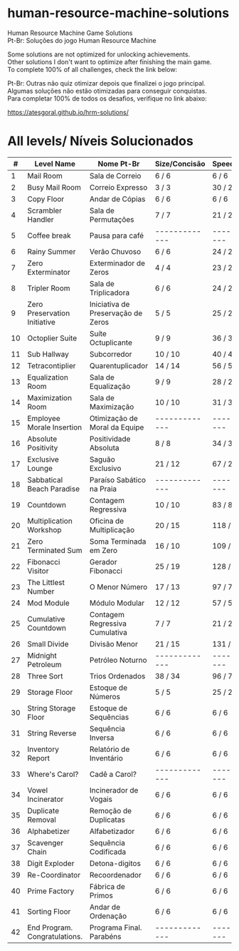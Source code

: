 # human-resource-machine-solutions

Human Resource Machine Game Solutions
<br />
Pt-Br: Soluções do jogo Human Resource Machine

Some solutions are not optimized for unlocking achievements.
<br />
Other solutions I don't want to optimize after finishing the main game.
<br />
To complete 100% of all challenges, check the link below:
<br />

Pt-Br: Outras não quiz otimizar depois que finalizei o jogo principal.
<br />
Algumas soluções não estão otimizadas para conseguir conquistas.
<br />
Para completar 100% de todos os desafios, verifique no link abaixo:

https://atesgoral.github.io/hrm-solutions/

# All levels/ Níveis Solucionados
| #   | Level Name                       |  Nome Pt-Br                           | Size/Concisão | Speed/Velocidade |
| --- | -------------------------------- | ------------------------------------- | ------------- | ---------------- |
| 1   | Mail Room                        |  Sala de Correio                      | 6 / 6         | 6 / 6 |
| 2   | Busy Mail Room                   |  Correio Expresso                     | 3 / 3         | 30 / 25 |
| 3   | Copy Floor                       |  Andar de Cópias                      | 6 / 6         | 6 / 6 |
| 4   | Scrambler Handler                |  Sala de Permutações                  | 7 / 7         | 21 / 21 |
| 5   | Coffee break                     |  Pausa para café                      | ------------- | ---------------- |
| 6   | Rainy Summer                     |  Verão Chuvoso                        | 6 / 6         | 24 / 24 |
| 7   | Zero Exterminator                |  Exterminador de Zeros                | 4 / 4         | 23 / 23 |
| 8   | Tripler Room                     |  Sala de Triplicadora                 | 6 / 6         | 24 / 24 |
| 9   | Zero Preservation Initiative     |  Iniciativa de Preservação de Zeros   | 5 / 5         | 25 / 25 |
| 10  | Octoplier Suite                  |  Suíte Octuplicante                   | 9 / 9         | 36 / 36 |
| 11  | Sub Hallway                      |  Subcorredor                          | 10 / 10       | 40 / 40 |
| 12  | Tetracontiplier                  |  Quarentuplicador                     | 14 / 14       | 56 / 56 |
| 13  | Equalization Room                |  Sala de Equalização                  | 9 / 9         | 28 / 27 |
| 14  | Maximization Room                |  Sala de Maximização                  | 10 / 10       | 31 / 31 |
| 15  | Employee Morale Insertion        |  Otimização de Moral da Equipe        | ------------- | ---------------- |
| 16  | Absolute Positivity              |  Positividade Absoluta                | 8 / 8         | 34 / 36 |
| 17  | Exclusive Lounge                 |  Saguão Exclusivo                     | 21 / 12       | 67 / 28 |
| 18  | Sabbatical Beach Paradise        |  Paraíso Sabático na Praia            | ------------- | ---------------- |
| 19  | Countdown                        |  Contagem Regressiva                  | 10 / 10       | 83 / 82 |
| 20  | Multiplication Workshop          |  Oficina de Multiplicação             | 20 / 15       | 118 / 109 |
| 21  | Zero Terminated Sum              |  Soma Terminada em Zero               | 16 / 10       | 109 / 72 |
| 22  | Fibonacci Visitor                |  Gerador Fibonacci                    | 25 / 19       | 128 / 156 |
| 23  | The Littlest Number              |  O Menor Número                       | 17 / 13       | 97 / 75 |
| 24  | Mod Module                       |  Módulo Modular                       | 12 / 12       | 57 / 57 |
| 25  | Cumulative Countdown             |  Contagem Regressiva Cumulativa       | 7 / 7         | 21 / 21 |
| 26  | Small Divide                     |  Divisão Menor                        | 21 / 15       | 131 / 76 |
| 27  | Midnight Petroleum               |  Petróleo Noturno                     | ------------- | ---------------- |
| 28  | Three Sort                       |  Trios Ordenados                      | 38 / 34       | 96 / 78 |
| 29  | Storage Floor                    |  Estoque de Números                   | 5 / 5         | 25 / 25 |
| 30  | String Storage Floor             |  Estoque de Sequências                | 6 / 6         | 6 / 6 |
| 31  | String Reverse                   |  Sequência Inversa                    | 6 / 6         | 6 / 6 |
| 32  | Inventory Report                 |  Relatório de Inventário              | 6 / 6         | 6 / 6 |
| 33  | Where's Carol?                   |  Cadê a Carol?                        | ------------- | ---------------- |
| 34  | Vowel Incinerator                |  Incinerador de Vogais                | 6 / 6         | 6 / 6 |
| 35  | Duplicate Removal                |  Remoção de Duplicatas                | 6 / 6         | 6 / 6 |
| 36  | Alphabetizer                     |  Alfabetizador                        | 6 / 6         | 6 / 6 |
| 37  | Scavenger Chain                  |  Sequência Codificada                 | 6 / 6         | 6 / 6 |
| 38  | Digit Exploder                   |  Detona-digitos                       | 6 / 6         | 6 / 6 |
| 39  | Re-Coordinator                   |  Recoordenador                        | 6 / 6         | 6 / 6 |
| 40  | Prime Factory                    |  Fábrica de Primos                    | 6 / 6         | 6 / 6 |
| 41  | Sorting Floor                    |  Andar de Ordenação                   | 6 / 6         | 6 / 6 |
| 42  | End Program. Congratulations.    |  Programa Final. Parabéns             | ------------- | ---------------- |

